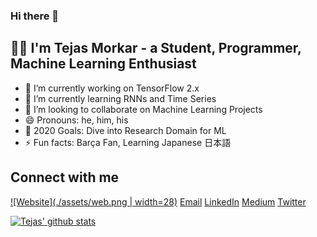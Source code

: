 ### Hi there 👋

## 👦🏼 I'm Tejas Morkar - a Student, Programmer, Machine Learning Enthusiast

- 🔭 I’m currently working on TensorFlow 2.x
- 🌱 I’m currently learning RNNs and Time Series
- 👯 I’m looking to collaborate on Machine Learning Projects
- 😄 Pronouns: he, him, his
- 🥅 2020 Goals: Dive into Research Domain for ML
- ⚡ Fun facts: Barça Fan, Learning Japanese 日本語

## Connect with me

[![Website](./assets/web.png | width=28)](https://tejasmorkar.tech)
[Email](mailto:tejasmorkar@gmail.com)
[LinkedIn](https://linkedin.com/in/tejasmorkar)
[Medium](https://medium.com/@tejasmorkar)
[Twitter](https://twitter.com/TejasMorkar)

[![Tejas' github stats](https://github-readme-stats.vercel.app/api?username=tejasmorkar&show_icons=true)](https://github.com/anuraghazra/github-readme-stats)
